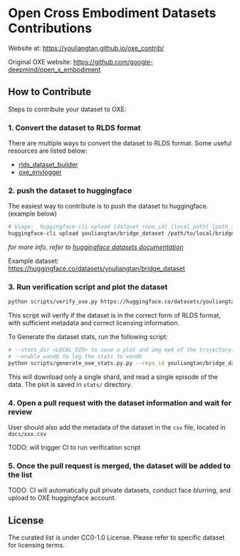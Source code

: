 # Open Cross Embodiment Datasets Contributions

Website at: https://youliangtan.github.io/oxe_contrib/

Original OXE website: https://github.com/google-deepmind/open_x_embodiment

## How to Contribute

Steps to contribute your dataset to OXE:

### 1. Convert the dataset to RLDS format

There are multiple ways to convert the dataset to RLDS format. Some useful resources are listed below:
 - [rlds_dataset_builder](https://github.com/kpertsch/rlds_dataset_builder)
 - [oxe_envlogger](https://github.com/rail-berkeley/oxe_envlogger)

### 2. push the dataset to huggingface

The easiest way to contribute is to push the dataset to huggingface. (example below)
```bash
# Usage:  huggingface-cli upload [dataset_repo_id] [local_path] [path_in_repo] --repo-type dataset
huggingface-cli upload youliangtan/bridge_dataset /path/to/local/bridge_dataset --repo-type dataset
```

*for more info, refer to [huggingface datasets documentation](https://huggingface.co/docs/datasets/v2.20.0/en/share#share-a-dataset-using-the-cli)*

Example dataset: https://huggingface.co/datasets/youliangtan/bridge_dataset

### 3. Run verification script and plot the dataset

```bash
python scripts/verify_oxe.py https://huggingface.co/datasets/youliangtan/bridge_dataset
```

This script will verify if the dataset is in the correct form of RLDS format, with sufficient metadata and correct licensing information.


To Generate the dataset stats, run the following script:

```bash
# --stats_dir <LOCAL_DIR> to save a plot and img mp4 of the trajectory, default is stats/
# --enable_wandb to log the stats to wandb
python scripts/generate_oxe_stats.py.py --repo_id youliangtan/bridge_dataset --enable_wandb
```

This will download only a single shard, and read a single episode of the data. The plot is saved in `stats/` directory.

### 4. Open a pull request with the dataset information and wait for review

User should also add the metadata of the dataset in the `csv` file, located in `docs/xxx.csv`

TODO: will trigger CI to run verification script

### 5. Once the pull request is merged, the dataset will be added to the list

TODO: CI will automatically pull private datasets, conduct face blurring, and upload to OXE huggingface account.

## License

The curated list is under CC0-1.0 License. Please refer to specific dataset for licensing terms. 
